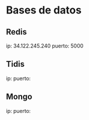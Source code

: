 # Bases de datos

## Redis
ip: 34.122.245.240
puerto: 5000

## Tidis
ip: 
puerto: 

## Mongo
ip: 
puerto:
